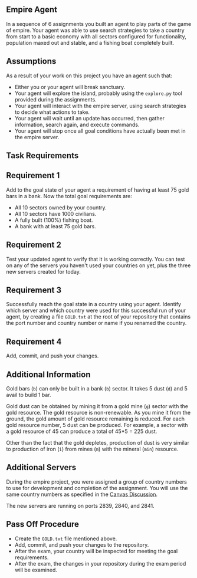 Empire Agent
------------

In a sequence of 6 assignments you built an agent to play
parts of the game of empire.  Your agent was able to use
search strategies to take a country from start to a basic
economy with all sectors configured for functionality,
population maxed out and stable, and a fishing boat completely
built.

Assumptions
----------------

As a result of your work on this project you have an
agent such that:

- Either you or your agent will break sanctuary.
- Your agent will explore the island, probably using the `explore.py` tool provided during the assignments.
- Your agent will interact with the empire server, using search strategies to decide what actions to take.
- Your agent will wait until an update has occurred, then gather information, search again, and execute commands.
- Your agent will stop once all goal conditions have actually been met in the empire server.


Task Requirements
-----------------

## Requirement 1

Add to the goal state of your agent a requirement of having
at least 75 gold bars in a bank. Now the total goal requirements
are:

- All 10 sectors owned by your country.
- All 10 sectors have 1000 civilians.
- A fully built (100%) fishing boat.
- A bank with at least 75 gold bars.

## Requirement 2

Test your updated agent to verify that it is working correctly.
You can test on any of the servers you haven't used your countries
on yet, plus the three new servers created for today.

## Requirement 3

Successfully reach the goal state in a country using your agent.
Identify which server and which country were used for this 
successful run of your agent, by creating a file `GOLD.txt`
at the root of your repository that contains the port number and 
country number or name if you renamed the country.

## Requirement 4

Add, commit, and push your changes.

Additional Information
----------------------

Gold bars (`b`) can only be built in a bank (`b`) sector.
It takes 5 dust (`d`) and 5 avail to build 1 bar.

Gold dust can be obtained by mining it from a gold mine (`g`)
sector with the gold resource.  The gold resource is non-renewable.
As you mine it from the ground, the gold amount of gold resource remaining
is reduced.  For each gold resource number, 5 dust can be produced.
For example, a sector with a gold resource of 45 can produce a total
of 45*5 = 225 dust.

Other than the fact that the gold depletes, production of dust is
very similar to production of iron (`i`) from mines (`m`) with
the mineral (`min`) resource.


Additional Servers
------------------

During the empire project, you were assigned a group of country numbers
to use for development and completion of the assignment. You will use the
same country numbers as specified in the
[Canvas Discussion](https://dixie.instructure.com/courses/698595/discussion_topics/4708387).

The new servers are running on ports 2839, 2840, and 2841.


Pass Off Procedure
------------------

- Create the `GOLD.txt` file mentioned above.
- Add, commit, and push your changes to the repository.
- After the exam, your country will be inspected for meeting the goal requirements.
- After the exam, the changes in your repository during the exam period will be examined.



